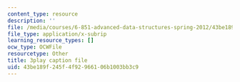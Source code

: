 ```yaml
---
content_type: resource
description: ''
file: /media/courses/6-851-advanced-data-structures-spring-2012/43be189f245f4f92966106b1003bb3c9_NinWEPPrkDQ.srt
file_type: application/x-subrip
learning_resource_types: []
ocw_type: OCWFile
resourcetype: Other
title: 3play caption file
uid: 43be189f-245f-4f92-9661-06b1003bb3c9
---
```

